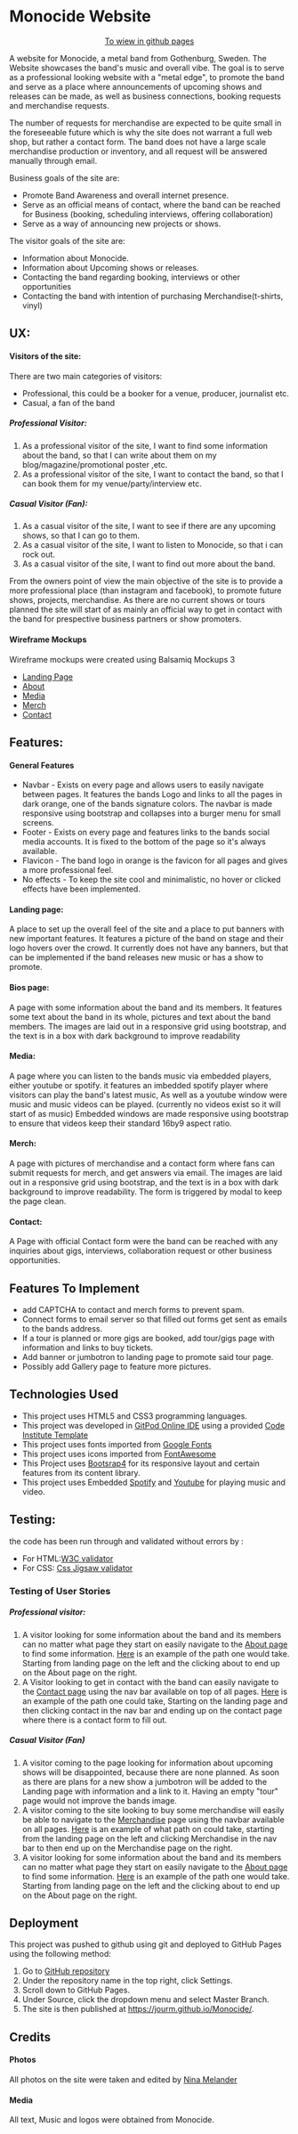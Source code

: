 # Monocide Website
<div align="center"> 

[To wiew in github pages](https://jourm.github.io/Monocide/merch.html)
</div>

A website for Monocide, a metal band from Gothenburg, Sweden. The Website showcases the band's music and overall vibe.
The goal is to serve as a professional looking website with a "metal edge", to promote the band and serve as a place where
announcements of upcoming shows and releases can be made, as well as business connections, booking requests and merchandise requests.
 
The number of requests for merchandise are expected to be quite small in the foreseeable future which is why the site does not
warrant a full web shop, but rather a contact form. The band does not have a large scale merchandise production or inventory,
and all request will be answered manually through email.
 
Business goals of the site are:
* Promote Band Awareness and overall internet presence.
* Serve as an official means of contact, where the band can be reached for Business (booking, scheduling interviews, offering collaboration) 
* Serve as a way of announcing new projects or shows.
 
The visitor goals of the site are:
* Information about Monocide.
* Information about Upcoming shows or releases.
* Contacting the band regarding booking, interviews or other opportunities
* Contacting the band with intention of purchasing Merchandise(t-shirts, vinyl)
 
## UX:
####  Visitors of the site:
There are two main categories of visitors:
* Professional, this could be a booker for a venue, producer, journalist etc.
* Casual, a fan of the band
 
##### Professional Visitor:
1. As a professional visitor of the site, I want to find some information about the band, so that I can write about them on my
blog/magazine/promotional poster ,etc.
2. As a professional visitor of the site, I want to contact the band, so that I can book them for my venue/party/interview etc.
 
#####  Casual Visitor (Fan):
1. As a casual visitor of the site, I want to see if there are any upcoming shows, so that I can go to them.
2. As a casual visitor of the site, I want to listen to Monocide, so that i can rock out.
3. As a casual visitor of the site, I want to find out more about the band.
 
From the owners point of view the main objective of the site is to provide a more professional place (than instagram and facebook),
to promote future shows, projects, merchandise. As there are no current shows or tours planned the site will start of as mainly an official
way to get in contact with the band for prespective business partners or show promoters.
 
#### Wireframe Mockups
Wireframe mockups were created using Balsamiq  Mockups 3
- [Landing Page](https://github.com/jourm/Monocide/tree/master/assets/images/mockups/landing-page.wireframes.png)
- [About](https://github.com/jourm/Monocide/tree/master/assets/images/mockups/about.wireframes.png)
- [Media](https://github.com/jourm/Monocide/tree/master/assets/images/mockups/media.wireframes.png)
- [Merch](https://github.com/jourm/Monocide/tree/master/assets/images/mockups/merch.wireframes.png)
- [Contact](https://github.com/jourm/Monocide/tree/master/assets/images/mockups/contact.wireframes.png)
## Features: 
 
#### General Features
- Navbar - Exists on every page and allows users to easily navigate between pages. It features the bands Logo and links to all the pages in dark orange,
one of the bands signature colors. The navbar is made responsive using bootstrap and collapses into a burger menu for small screens.
- Footer - Exists on every page and features links to the bands social media accounts. It is fixed to the bottom of the page so it's always available.
- Flavicon - The band logo in orange is the favicon for all pages and gives a more professional feel.
- No effects - To keep the site cool and minimalistic, no hover or clicked effects have been implemented. 
 
#### Landing page:
A place to set up the overall feel of the site and a place to put banners with new important features. 
It features a picture of the band on stage and their logo hovers over the crowd. It currently does not have any banners,
but that can be implemented if the band releases new music or has a show to promote.
    
#### Bios page:
A page with some information about the band and its members. It features some text about the band in its whole,
pictures and text about the band members. The images are laid out in a responsive grid using bootstrap,
and the text is in a box with dark background to improve readability
 
#### Media:
A page where you can listen to the bands music via embedded players, either youtube or spotify.
it features an imbedded spotify player where visitors can play the band's latest music,
As well as a youtube window were music and music videos can be played.
(currently no videos exist so it will start of as music)
Embedded windows are made responsive using bootstrap to ensure that videos keep their standard 16by9 aspect ratio.
 
#### Merch:
A page with pictures of merchandise and a contact form where fans can submit requests for merch, and get answers via email.
The images are laid out in a responsive grid using bootstrap,
and the text is in a box with dark background to improve readability.
The form is triggered by modal to keep the page clean. 
 
 
#### Contact:
A Page with official Contact form were the band can be reached with any inquiries about gigs, interviews,
collaboration request or other business opportunities.  
 
## Features To Implement
- add CAPTCHA to contact and merch forms to prevent spam.
- Connect forms to email server so that filled out forms get sent as emails to the bands address.
- If a tour is planned or more gigs are booked, add tour/gigs page with information and links to buy tickets.
- Add banner or jumbotron to landing page to promote said tour page.
- Possibly add Gallery page to feature more pictures.
 
 
## Technologies Used
- This project uses HTML5 and CSS3 programming languages.
- This project was developed in [GitPod Online IDE](https://www.gitpod.io/) using a provided [Code Institute Template](https://github.com/Code-Institute-Org/gitpod-full-template)
- This project uses fonts imported from [Google Fonts](https://fonts.google.com/)
- This project uses icons imported from [FontAwesome](https://fontawesome.com/)
- This Project uses [Bootsrap4](https://getbootstrap.com/) for its responsive layout and certain features from its content library.
- This project uses Embedded [Spotify](https://www.spotify.com/se/) and [Youtube](https://www.youtube.com/) for playing music and video.
 
    
## Testing:
the code has been run through and validated without errors by :
- For HTML:[W3C validator](https://validator.w3.org/) 
- For CSS: [Css Jigsaw validator](https://jigsaw.w3.org/css-validator/)
### Testing of User Stories
##### Professional visitor:
1. A visitor looking for some information about the band and its members can no matter what page they start on easily navigate 
to the [About page](https://jourm.github.io/Monocide/about.html) to find some information.
[Here](https://github.com/jourm/Monocide/tree/master/assets/images/screenshots/user-stories.information.PNG) is an example of the
path one would take. Starting from landing page on the left and the clicking about to end up on the About page on the right.
2. A Visitor looking to get in contact with the band can easily navigate to the [Contact page](https://jourm.github.io/Monocide/contact.html) using the nav bar available on top of all pages.
[Here]((https://github.com/jourm/Monocide/tree/master/assets/images/screenshots/user-stories.professional.PNG)) is an example of the path one could take, Starting on the landing page and then clicking contact in the nav bar and ending up on the contact page where there is a contact form to fill out.
 
##### Casual Visitor (Fan)
1. A visitor coming to the page looking for information about upcoming shows will be disappointed, because there are none planned.
As soon as there are plans for a new show a jumbotron will be added to the Landing page with information and a link to it. Having an empty "tour" page would not improve the bands image.
2. A visitor coming to the site looking to buy some merchandise will easily be able to navigate to the [Merchandise](https://jourm.github.io/Monocide/merch.html) page using the navbar available on all pages.
[Here](https://github.com/jourm/Monocide/tree/master/assets/images/screenshots/user-stories.fan.merch.PNG) is an example of what path on could take, starting from the landing page on the left and clicking Merchandise 
in the nav bar to then end up on the Merchandise page on the right.
3. A visitor looking for some information about the band and its members can no matter what page they start on easily navigate 
to the [About page](https://jourm.github.io/Monocide/about.html) to find some information.
[Here](https://github.com/jourm/Monocide/tree/master/assets/images/screenshots/user-stories.information.PNG) is an example of the
path one would take. Starting from landing page on the left and the clicking about to end up on the About page on the right.
 
## Deployment
 
This project was pushed to github using git and deployed to GitHub Pages using the following method:
1. Go to [GitHub repository](https://github.com/jourm/Monocide)
2. Under the repository name in the top right, click Settings.
3. Scroll down to GitHub Pages.
4. Under Source, click the dropdown menu and select Master Branch.
5. The site is then published at https://jourm.github.io/Monocide/.
 
## Credits
#### Photos
All photos on the site were taken and edited by [Nina Melander](https://www.instagram.com/n__marguerite/)
#### Media
All text, Music and logos were obtained from Monocide.
 
